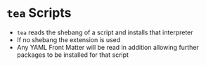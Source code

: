 # `tea` Scripts

* `tea` reads the shebang of a script and installs that interpreter
* If no shebang the extension is used
* Any YAML Front Matter will be read in addition allowing further packages to
    be installed for that script
